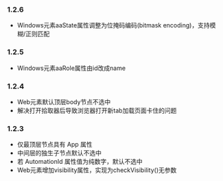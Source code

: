 ### 1.2.6
- Windows元素aaState属性调整为位掩码编码(bitmask encoding)，支持模糊/正则匹配

### 1.2.5
- Windows元素aaRole属性由id改成name

### 1.2.4
- Web元素默认顶层body节点不选中
- 解决打开拾取器后导致浏览器打开新tab加载页面卡住的问题

### 1.2.3
- 仅最顶层节点具有 App 属性
- 中间层的独生子节点默认不选中
- 若 AutomationId 属性值为纯数字，默认不选中
- Web元素增加visibility属性，实现为checkVisibility()无参数